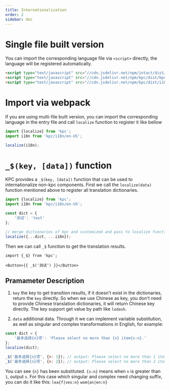```yaml
---
title: Internationalization 
order: 2
sidebar: doc
---
```


# Single file built version

You can import the corresponding language file via `<script>` directly, the language will be 
registered automatically.

```html
<script type="text/javascript" src="//cdn.jsdelivr.net/npm/intact/dist/intact.min.js"></script>
<script type="text/javascript" src="//cdn.jsdelivr.net/npm/kpc/dist/kpc.min.js"></script>
<script type="text/javascript" src="//cdn.jsdelivr.net/npm/kpc/dist/i18n/en-US.min.js"></script>
```

# Import via webpack

If you are using multi-file built version, you can import the corresponding language in the entry 
file and call `localize` function to register it like bellow

```js
import {localize} from 'kpc';
import i18n from 'kpc/i18n/en-US';

localize(i18n);
```

# `_$(key, [data])` function

KPC provides a `_$(key, [data])` function that can be used to internationalize non-kpc components. 
First we call the `localize(data)` function mentioned above to register all translation dictionaries.

```js
import {localize} from 'kpc';
import i18n from 'kpc/i18n/en-US';

const dict = {
    '测试': 'test'
};

// merge dictionaries of kpc and customized and pass to localize function 
localize({...dict, ...i18n});
```

Then we can call `_$` function to get the translation results.

```vdt
import {_$} from 'kpc';

<Button>{{ _$('测试') }}</Button>
```

## Pramameter Description

1. `key` the key to get transition results, if it doesn't exist in the dictionaries, return the `key` directly. 
So when we use Chinese as key, you don't need to provide Chinese translation dictionaries, it will 
return Chinese key directly. The key support get value by path like `lodash`.

2. `data` additional data. Through it we can implement variable substitution, as well as singular 
and complex transformations in English, for example:

```js
const dict = {
    '最多选择{n}项': 'Please select no more than {n} item{s:n}.'
};
localize(dict);

_$('最多选择{n}项', {n: 1}); // output: Please select no more than 1 item.
_$('最多选择{n}项', {n: 2}); // output: Please select no more than 2 items.
```

You can see `{n}` has been substituted. `{s:n}` means when `n` is greater than `1`, output `s`. 
For this case which singular and complex need changing suffix, you can do it like this: `lea{f|ves:n}` 
`wom{an|en:n}`
